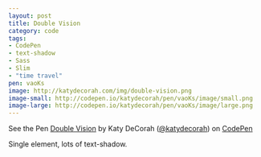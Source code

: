 ```yaml
---
layout: post
title: Double Vision
category: code
tags: 
- CodePen
- text-shadow
- Sass
- Slim
- "time travel"
pen: vaoKs
image: http://katydecorah.com/img/double-vision.png
image-small: http://codepen.io/katydecorah/pen/vaoKs/image/small.png
image-large: http://codepen.io/katydecorah/pen/vaoKs/image/large.png
---
```

<p data-height="400" data-theme-id="97" data-slug-hash="vaoKs" data-user="katydecorah" data-default-tab="result" class='codepen'>See the Pen <a href='http://codepen.io/katydecorah/pen/vaoKs'>Double Vision</a> by Katy DeCorah (<a href='http://codepen.io/katydecorah'>@katydecorah</a>) on <a href='http://codepen.io'>CodePen</a></p>

Single element, lots of text-shadow.

